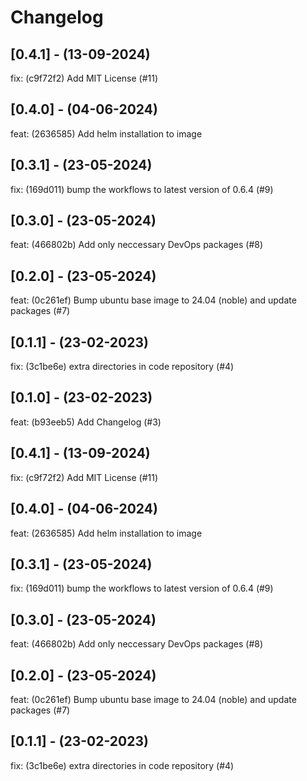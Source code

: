 # Changelog

## [0.4.1] - (13-09-2024)
fix: (c9f72f2) Add MIT License (#11)

## [0.4.0] - (04-06-2024)
feat: (2636585) Add helm installation to image

## [0.3.1] - (23-05-2024)
fix: (169d011) bump the workflows to latest version of 0.6.4 (#9)

## [0.3.0] - (23-05-2024)
feat: (466802b) Add only neccessary DevOps packages (#8)

## [0.2.0] - (23-05-2024)
feat: (0c261ef) Bump ubuntu base image to 24.04 (noble) and update packages (#7)

## [0.1.1] - (23-02-2023)
fix: (3c1be6e) extra directories in code repository (#4)

## [0.1.0] - (23-02-2023)
feat: (b93eeb5) Add Changelog (#3)

## [0.4.1] - (13-09-2024)
fix: (c9f72f2) Add MIT License (#11)

## [0.4.0] - (04-06-2024)
feat: (2636585) Add helm installation to image

## [0.3.1] - (23-05-2024)
fix: (169d011) bump the workflows to latest version of 0.6.4 (#9)

## [0.3.0] - (23-05-2024)
feat: (466802b) Add only neccessary DevOps packages (#8)

## [0.2.0] - (23-05-2024)
feat: (0c261ef) Bump ubuntu base image to 24.04 (noble) and update packages (#7)

## [0.1.1] - (23-02-2023)
fix: (3c1be6e) extra directories in code repository (#4)
